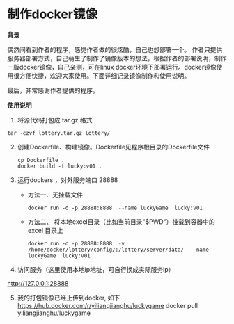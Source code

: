 # 制作docker镜像

**背景**

偶然间看到作者的程序，感觉作者做的很炫酷，自己也想部署一个。 作者只提供服务器部署方式，自己萌生了制作了镜像版本的想法，根据作者的部署说明，制作一版docker镜像，自己亲测，可在linux docker环境下部署运行。docker镜像使用很方便快捷，欢迎大家使用。下面详细记录镜像制作和使用说明。  

最后，非常感谢作者提供的程序。

**使用说明**

1. 将源代码打包成 tar.gz 格式

```shel
tar -czvf lottery.tar.gz lottery/
```

2. 创建Dockerfile、构建镜像。Dockerfile见程序根目录的Dockerfile文件

   ```shell
   cp Dockerfile .
   docker build -t lucky:v01 .
   ```

3. 运行dockers ，对外服务端口 28888

   - 方法一、无挂载文件

     ```shell
     docker run -d -p 28888:8888  --name luckyGame  lucky:v01
     ```

     

   - 方法二、 将本地excel目录（比如当前目录"$PWD"）挂载到容器中的excel 目录上

     ```shell
     docker run -d -p 28888:8888  -v /home/docker/lottery/config/:/lottery/server/data/  --name luckyGame  lucky:v01
     ```

4.  访问服务（这里使用本地ip地址，可自行换成实际服务ip）

   http://127.0.0.1:28888

5.  我的打包镜像已经上传到docker, 如下
   https://hub.docker.com/r/yiliangjianghu/luckygame
   docker pull yiliangjianghu/luckygame
